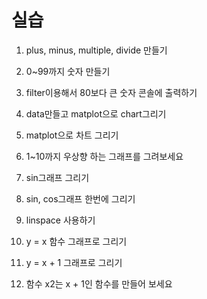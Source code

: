 # 실습
1. plus, minus, multiple, divide 만들기
2. 0~99까지 숫자 만들기
3. filter이용해서 80보다 큰 숫자 콘솔에 출력하기
4. data만들고 matplot으로 chart그리기

5. matplot으로 차트 그리기
6. 1~10까지 우상향 하는 그래프를 그려보세요
7. sin그래프 그리기
8. sin, cos그래프 한번에 그리기
9. linspace 사용하기
10. y = x 함수 그래프로 그리기
11. y = x + 1 그래프로 그리기
12. 함수 x2는 x + 1인 함수를 만들어 보세요

